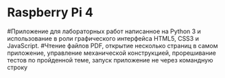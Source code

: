 # Raspberry Pi 4
#Приложение для лабораторных работ написанное на Python 3 и использование в роли графического интерфейса HTML5, CSS3 и JavaScript.
#Чтение файлов PDF, открытие несколько страниц в самом приложение, управление механической конструкцией, прорешивание тестов по пройденной теме, запуск приложение не через командную строку
